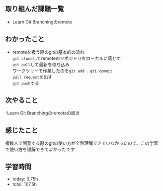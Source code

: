  ##  取り組んだ課題一覧

- Learn Git Branchingのremote

 ##  わかったこと

- remoteを扱う際のgitの基本的の流れ<br>
`git clone`してremoteのリポジトリをローカルに落とす<br>
`git pull`して最新を取り込み<br> 
ワークツリーで作業したのを`git add .` `gti commit`<br>
`pull request`を出す<br>
`git push`する

 ##  次やること

-Learn Git Branchingのremoteの続き

 ##  感じたこと

複数人で開発する際のgitの使い方が全然理解できていなかったので、この学習で使い方を理解できてよかったです

 ##  学習時間
- today: 0.75h
- total: 107.5h